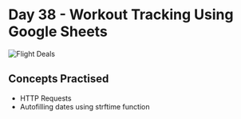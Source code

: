 # Day 38 - Workout Tracking Using Google Sheets

![Flight Deals](https://github.com/laurasmendozad/100-Days-Of-Code-Python/assets/58611097/71a28ff3-23de-46cd-9182-e97c1556d7b5)

## Concepts Practised

- HTTP Requests
- Autofilling dates using strftime function
